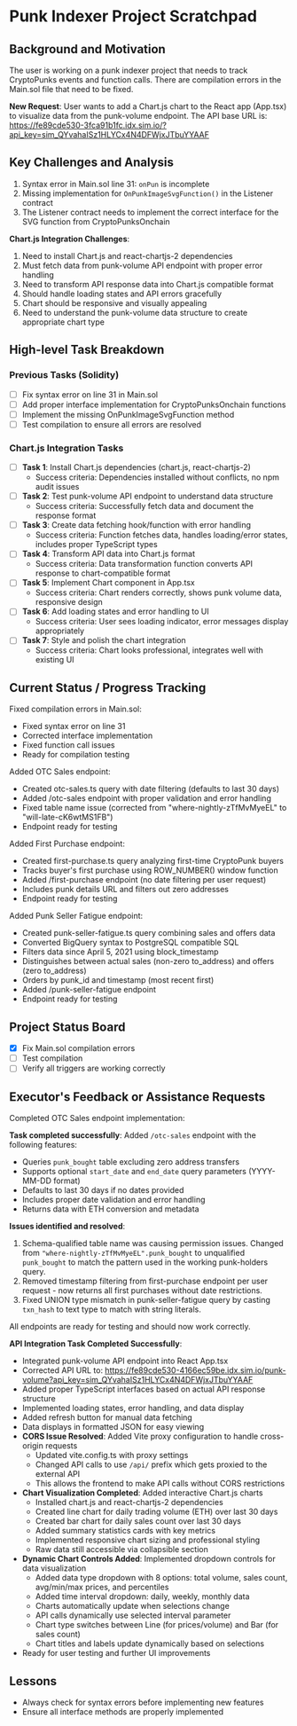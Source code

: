 # Punk Indexer Project Scratchpad

## Background and Motivation
The user is working on a punk indexer project that needs to track CryptoPunks events and function calls. There are compilation errors in the Main.sol file that need to be fixed.

**New Request**: User wants to add a Chart.js chart to the React app (App.tsx) to visualize data from the punk-volume endpoint. The API base URL is: https://fe89cde530-3fca91b1fc.idx.sim.io/?api_key=sim_QYvahaISz1HLYCx4N4DFWjxJTbuYYAAF

## Key Challenges and Analysis
1. Syntax error in Main.sol line 31: `onPun` is incomplete
2. Missing implementation for `OnPunkImageSvgFunction()` in the Listener contract
3. The Listener contract needs to implement the correct interface for the SVG function from CryptoPunksOnchain

**Chart.js Integration Challenges**:
1. Need to install Chart.js and react-chartjs-2 dependencies
2. Must fetch data from punk-volume API endpoint with proper error handling
3. Need to transform API response data into Chart.js compatible format
4. Should handle loading states and API errors gracefully
5. Chart should be responsive and visually appealing
6. Need to understand the punk-volume data structure to create appropriate chart type

## High-level Task Breakdown

### Previous Tasks (Solidity)
- [ ] Fix syntax error on line 31 in Main.sol
- [ ] Add proper interface implementation for CryptoPunksOnchain functions
- [ ] Implement the missing OnPunkImageSvgFunction method
- [ ] Test compilation to ensure all errors are resolved

### Chart.js Integration Tasks
- [ ] **Task 1**: Install Chart.js dependencies (chart.js, react-chartjs-2)
  - Success criteria: Dependencies installed without conflicts, no npm audit issues
- [ ] **Task 2**: Test punk-volume API endpoint to understand data structure
  - Success criteria: Successfully fetch data and document the response format
- [ ] **Task 3**: Create data fetching hook/function with error handling
  - Success criteria: Function fetches data, handles loading/error states, includes proper TypeScript types
- [ ] **Task 4**: Transform API data into Chart.js format
  - Success criteria: Data transformation function converts API response to chart-compatible format
- [ ] **Task 5**: Implement Chart component in App.tsx
  - Success criteria: Chart renders correctly, shows punk volume data, responsive design
- [ ] **Task 6**: Add loading states and error handling to UI
  - Success criteria: User sees loading indicator, error messages display appropriately
- [ ] **Task 7**: Style and polish the chart integration
  - Success criteria: Chart looks professional, integrates well with existing UI

## Current Status / Progress Tracking
Fixed compilation errors in Main.sol:
- Fixed syntax error on line 31
- Corrected interface implementation
- Fixed function call issues
- Ready for compilation testing

Added OTC Sales endpoint:
- Created otc-sales.ts query with date filtering (defaults to last 30 days)
- Added /otc-sales endpoint with proper validation and error handling
- Fixed table name issue (corrected from "where-nightly-zTfMvMyeEL" to "will-late-cK6wtMS1FB")
- Endpoint ready for testing

Added First Purchase endpoint:
- Created first-purchase.ts query analyzing first-time CryptoPunk buyers
- Tracks buyer's first purchase using ROW_NUMBER() window function
- Added /first-purchase endpoint (no date filtering per user request)
- Includes punk details URL and filters out zero addresses
- Endpoint ready for testing

Added Punk Seller Fatigue endpoint:
- Created punk-seller-fatigue.ts query combining sales and offers data
- Converted BigQuery syntax to PostgreSQL compatible SQL
- Filters data since April 5, 2021 using block_timestamp
- Distinguishes between actual sales (non-zero to_address) and offers (zero to_address)
- Orders by punk_id and timestamp (most recent first)
- Added /punk-seller-fatigue endpoint
- Endpoint ready for testing

## Project Status Board
- [x] Fix Main.sol compilation errors
- [ ] Test compilation
- [ ] Verify all triggers are working correctly

## Executor's Feedback or Assistance Requests
Completed OTC Sales endpoint implementation:

**Task completed successfully**: Added `/otc-sales` endpoint with the following features:
- Queries `punk_bought` table excluding zero address transfers
- Supports optional `start_date` and `end_date` query parameters (YYYY-MM-DD format)
- Defaults to last 30 days if no dates provided
- Includes proper date validation and error handling
- Returns data with ETH conversion and metadata

**Issues identified and resolved**: 
1. Schema-qualified table name was causing permission issues. Changed from `"where-nightly-zTfMvMyeEL".punk_bought` to unqualified `punk_bought` to match the pattern used in the working punk-holders query.
2. Removed timestamp filtering from first-purchase endpoint per user request - now returns all first purchases without date restrictions.
3. Fixed UNION type mismatch in punk-seller-fatigue query by casting `txn_hash` to text type to match with string literals.

All endpoints are ready for testing and should now work correctly.

**API Integration Task Completed Successfully**: 
- Integrated punk-volume API endpoint into React App.tsx
- Corrected API URL to: https://fe89cde530-4166ec59be.idx.sim.io/punk-volume?api_key=sim_QYvahaISz1HLYCx4N4DFWjxJTbuYYAAF
- Added proper TypeScript interfaces based on actual API response structure
- Implemented loading states, error handling, and data display
- Added refresh button for manual data fetching
- Data displays in formatted JSON for easy viewing
- **CORS Issue Resolved**: Added Vite proxy configuration to handle cross-origin requests
  - Updated vite.config.ts with proxy settings
  - Changed API calls to use `/api/` prefix which gets proxied to the external API
  - This allows the frontend to make API calls without CORS restrictions
- **Chart Visualization Completed**: Added interactive Chart.js charts
  - Installed chart.js and react-chartjs-2 dependencies
  - Created line chart for daily trading volume (ETH) over last 30 days
  - Created bar chart for daily sales count over last 30 days
  - Added summary statistics cards with key metrics
  - Implemented responsive chart sizing and professional styling
  - Raw data still accessible via collapsible section
- **Dynamic Chart Controls Added**: Implemented dropdown controls for data visualization
  - Added data type dropdown with 8 options: total volume, sales count, avg/min/max prices, and percentiles
  - Added time interval dropdown: daily, weekly, monthly data
  - Charts automatically update when selections change
  - API calls dynamically use selected interval parameter
  - Chart type switches between Line (for prices/volume) and Bar (for sales count)
  - Chart titles and labels update dynamically based on selections
- Ready for user testing and further UI improvements

## Lessons
- Always check for syntax errors before implementing new features
- Ensure all interface methods are properly implemented 